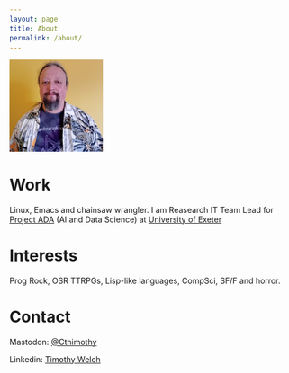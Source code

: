 ```yaml
---
layout: page
title: About
permalink: /about/
---
```

<img src="/tjbw.jpg" alt="Description" style="width:33%; height:auto;">

# Work
Linux, Emacs and chainsaw wrangler. I am Reasearch IT Team Lead for [Project ADA](https://www.exeter.ac.uk/research/projectada) (AI and Data Science) at [University of Exeter](https://exeter.ac.uk)

# Interests
Prog Rock, OSR TTRPGs, Lisp-like languages, CompSci, SF/F and horror.

# Contact
Mastodon: [@Cthimothy](https://dice.camp/@Cthimothy)

Linkedin: [Timothy Welch](https://www.linkedin.com/in/timjbw/)
